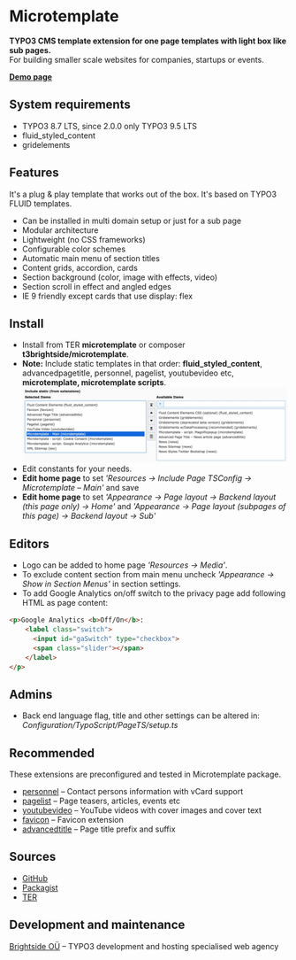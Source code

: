 # Microtemplate

**TYPO3 CMS template extension for one page templates with light box like sub pages.**
<br />For building smaller scale websites for companies, startups or events.

**[Demo page](https://microtemplate.t3brightside.com/)**

## System requirements

- TYPO3 8.7 LTS, since 2.0.0 only TYPO3 9.5 LTS
- fluid_styled_content
- gridelements

## Features

It's a plug & play template that works out of the box. It's based on TYPO3 FLUID templates.

- Can be installed in multi domain setup or just for a sub page
- Modular architecture
- Lightweight (no CSS frameworks)
- Configurable color schemes
- Automatic main menu of section titles
- Content grids, accordion, cards
- Section background (color, image with effects, video)
- Section scroll in effect and angled edges
- IE 9 friendly except cards that use display: flex

## Install
- Install from TER **microtemplate** or composer **t3brightside/microtemplate**.
- **Note:** Include static templates in that order: **fluid_styled_content**, advancedpagetitle, personnel, pagelist, youtubevideo etc, **microtemplate, microtemplate scripts**.
 ![Include static templates in that order](Doc/Images/static_templates_included_0.1.jpg)
- Edit constants for your needs.
- **Edit home page** to set _'Resources -> Include Page TSConfig -> Microtemplate – Main'_ and save
- **Edit home page** to set _'Appearance -> Page layout -> Backend layout  (this page only) -> Home'_ and _'Appearance -> Page layout (subpages of this page) -> Backend layout -> Sub'_

## Editors
- Logo can be added to home page _'Resources -> Media'_.
- To exclude content section from main menu uncheck _'Appearance -> Show in Section Menus'_ in section settings.
- To add Google Analytics on/off switch to the privacy page add following HTML as page content:
```html
<p>Google Analytics <b>Off/On</b>:
    <label class="switch">
      <input id="gaSwitch" type="checkbox">
      <span class="slider"></span>
    </label>
</p>
```

## Admins
- Back end language flag, title and other settings can be altered in: _Configuration/TypoScript/PageTS/setup.ts_

## Recommended
These extensions are preconfigured and tested in Microtemplate package.
- [personnel](https://extensions.typo3.org/extension/personnel/) – Contact persons information with vCard support
- [pagelist](https://extensions.typo3.org/extension/pagelist/) – Page teasers, articles, events etc
- [youtubevideo](https://extensions.typo3.org/extension/youtubevideo/) – YouTube videos with cover images and cover text
- [favicon](https://extensions.typo3.org/extension/favicon/) – Favicon extension
- [advancedtitle](https://extensions.typo3.org/extension/advancedtitle/) – Page title prefix and suffix

## Sources

- [GitHub](https://github.com/t3brightside/microtemplate)
- [Packagist](https://packagist.org/packages/t3brightside/microtemplate)
- [TER](https://extensions.typo3.org/extension/microtemplate/)

## Development and maintenance

[Brightside OÜ](https://t3brightside.com/) – TYPO3 development and hosting specialised web agency
